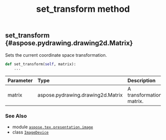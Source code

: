 ﻿---
title: set_transform method
second_title: Aspose.TeX for Python via .NET API References
description: 
type: docs
weight: 120
url: /python-net/aspose.tex.presentation.image/imagedevice/set_transform/
is_root: false
---

## set_transform {#aspose.pydrawing.drawing2d.Matrix}

Sets the current coordinate space transformation.



```python
def set_transform(self, matrix):
    ...
```


| Parameter | Type | Description |
| :- | :- | :- |
| matrix | aspose.pydrawing.drawing2d.Matrix | A transformation matrix. |



### See Also
* module [`aspose.tex.presentation.image`](../../)
* class [`ImageDevice`](/tex/python-net/aspose.tex.presentation.image/imagedevice)
